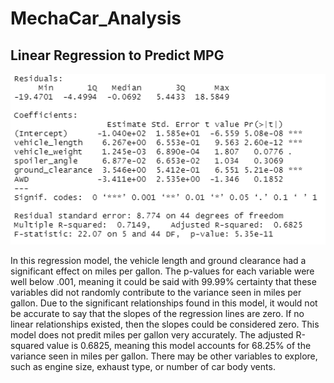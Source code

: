 # MechaCar_Analysis

## Linear Regression to Predict MPG

![LGRES](https://github.com/Mots94/MechaCar_Analysis/blob/main/Images/LinearRegress.PNG)

In this regression model, the vehicle length and ground clearance had a significant effect on miles per gallon.  The p-values for each variable were well below .001, meaning it could be said with 99.99% certainty that these variables did not randomly contribute to the variance seen in miles per gallon.  Due to the significant relationships found in this model, it would not be accurate to say that the slopes of the regression lines are zero.  If no linear relationships existed, then the slopes could be considered zero.  This model does not predit miles per gallon very accurately.  The adjusted R-squared value is 0.6825, meaning this model accounts for 68.25% of the variance seen in miles per gallon.  There may be other variables to explore, such as engine size, exhaust type, or number of car body vents.  

